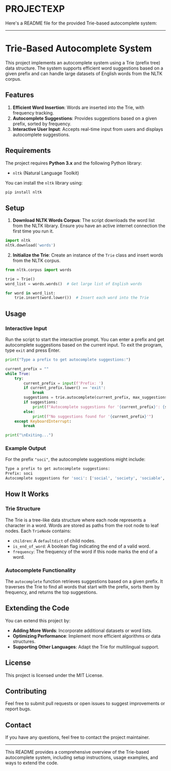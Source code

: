 # PROJECTEXP
Here's a README file for the provided Trie-based autocomplete system:

---

# Trie-Based Autocomplete System

This project implements an autocomplete system using a Trie (prefix tree) data structure. The system supports efficient word suggestions based on a given prefix and can handle large datasets of English words from the NLTK corpus.

## Features

1. **Efficient Word Insertion**: Words are inserted into the Trie, with frequency tracking.
2. **Autocomplete Suggestions**: Provides suggestions based on a given prefix, sorted by frequency.
3. **Interactive User Input**: Accepts real-time input from users and displays autocomplete suggestions.

## Requirements

The project requires **Python 3.x** and the following Python library:

- `nltk` (Natural Language Toolkit)

You can install the `nltk` library using:

```bash
pip install nltk
```

## Setup

1. **Download NLTK Words Corpus**: The script downloads the word list from the NLTK library. Ensure you have an active internet connection the first time you run it.

```python
import nltk
nltk.download('words')
```

2. **Initialize the Trie**: Create an instance of the `Trie` class and insert words from the NLTK corpus.

```python
from nltk.corpus import words

trie = Trie()
word_list = words.words()  # Get large list of English words

for word in word_list:
    trie.insert(word.lower())  # Insert each word into the Trie
```

## Usage

### Interactive Input

Run the script to start the interactive prompt. You can enter a prefix and get autocomplete suggestions based on the current input. To exit the program, type `exit` and press Enter.

```python
print("Type a prefix to get autocomplete suggestions:")

current_prefix = ""
while True:
    try:
        current_prefix = input(f'Prefix: ')
        if current_prefix.lower() == 'exit':
            break
        suggestions = trie.autocomplete(current_prefix, max_suggestions=10)
        if suggestions:
            print(f"Autocomplete suggestions for '{current_prefix}': {suggestions}")
        else:
            print(f"No suggestions found for '{current_prefix}'")
    except KeyboardInterrupt:
        break

print("\nExiting...")
```

### Example Output

For the prefix `"soci"`, the autocomplete suggestions might include:

```bash
Type a prefix to get autocomplete suggestions:
Prefix: soci
Autocomplete suggestions for 'soci': ['social', 'society', 'sociable', ...]
```

## How It Works

### Trie Structure

The Trie is a tree-like data structure where each node represents a character in a word. Words are stored as paths from the root node to leaf nodes. Each `TrieNode` contains:
- `children`: A `defaultdict` of child nodes.
- `is_end_of_word`: A boolean flag indicating the end of a valid word.
- `frequency`: The frequency of the word if this node marks the end of a word.

### Autocomplete Functionality

The `autocomplete` function retrieves suggestions based on a given prefix. It traverses the Trie to find all words that start with the prefix, sorts them by frequency, and returns the top suggestions.

## Extending the Code

You can extend this project by:
- **Adding More Words**: Incorporate additional datasets or word lists.
- **Optimizing Performance**: Implement more efficient algorithms or data structures.
- **Supporting Other Languages**: Adapt the Trie for multilingual support.

## License

This project is licensed under the MIT License.

## Contributing

Feel free to submit pull requests or open issues to suggest improvements or report bugs.

## Contact

If you have any questions, feel free to contact the project maintainer.

---

This README provides a comprehensive overview of the Trie-based autocomplete system, including setup instructions, usage examples, and ways to extend the code.
